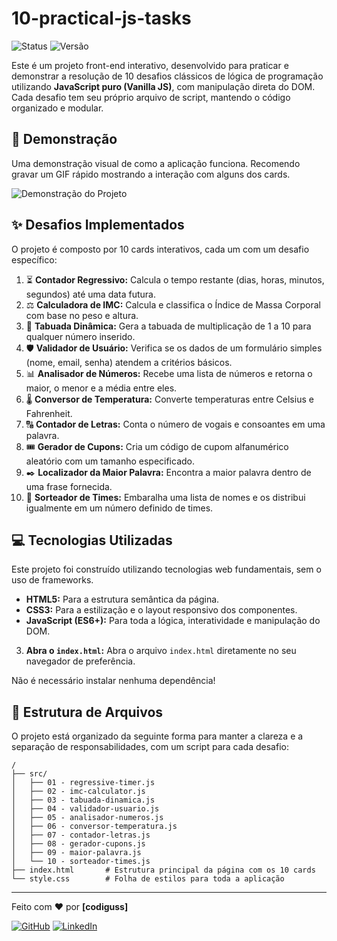 # 10-practical-js-tasks

![Status](https://img.shields.io/badge/status-concluído-brightgreen)
![Versão](https://img.shields.io/badge/versão-1.0.0-informational)

Este é um projeto front-end interativo, desenvolvido para praticar e demonstrar a resolução de 10 desafios clássicos de lógica de programação utilizando **JavaScript puro (Vanilla JS)**, com manipulação direta do DOM. Cada desafio tem seu próprio arquivo de script, mantendo o código organizado e modular.

## 🎥 Demonstração

Uma demonstração visual de como a aplicação funciona. Recomendo gravar um GIF rápido mostrando a interação com alguns dos cards.

![Demonstração do Projeto](https://user-images.githubusercontent.com/20557993/178229972-03126f55-1f60-482d-8686-e9c5625447a1.gif)

## ✨ Desafios Implementados

O projeto é composto por 10 cards interativos, cada um com um desafio específico:

1.  ⏳ **Contador Regressivo:** Calcula o tempo restante (dias, horas, minutos, segundos) até uma data futura.
2.  ⚖️ **Calculadora de IMC:** Calcula e classifica o Índice de Massa Corporal com base no peso e altura.
3.  🔢 **Tabuada Dinâmica:** Gera a tabuada de multiplicação de 1 a 10 para qualquer número inserido.
4.  🛡️ **Validador de Usuário:** Verifica se os dados de um formulário simples (nome, email, senha) atendem a critérios básicos.
5.  📊 **Analisador de Números:** Recebe uma lista de números e retorna o maior, o menor e a média entre eles.
6.  🌡️ **Conversor de Temperatura:** Converte temperaturas entre Celsius e Fahrenheit.
7.  🔠 **Contador de Letras:** Conta o número de vogais e consoantes em uma palavra.
8.  🎟️ **Gerador de Cupons:** Cria um código de cupom alfanumérico aleatório com um tamanho especificado.
9.  ✒️ **Localizador da Maior Palavra:** Encontra a maior palavra dentro de uma frase fornecida.
10. 🎲 **Sorteador de Times:** Embaralha uma lista de nomes e os distribui igualmente em um número definido de times.

## 💻 Tecnologias Utilizadas

Este projeto foi construído utilizando tecnologias web fundamentais, sem o uso de frameworks.

-   **HTML5:** Para a estrutura semântica da página.
-   **CSS3:** Para a estilização e o layout responsivo dos componentes.
-   **JavaScript (ES6+):** Para toda a lógica, interatividade e manipulação do DOM.

3.  **Abra o `index.html`:**
    Abra o arquivo `index.html` diretamente no seu navegador de preferência.

Não é necessário instalar nenhuma dependência!

## 📂 Estrutura de Arquivos

O projeto está organizado da seguinte forma para manter a clareza e a separação de responsabilidades, com um script para cada desafio:

```
/
├── src/
│   ├── 01 - regressive-timer.js
│   ├── 02 - imc-calculator.js
│   ├── 03 - tabuada-dinamica.js
│   ├── 04 - validador-usuario.js
│   ├── 05 - analisador-numeros.js
│   ├── 06 - conversor-temperatura.js
│   ├── 07 - contador-letras.js
│   ├── 08 - gerador-cupons.js
│   ├── 09 - maior-palavra.js
│   └── 10 - sorteador-times.js
├── index.html       # Estrutura principal da página com os 10 cards
└── style.css        # Folha de estilos para toda a aplicação
```

---

Feito com ❤️ por **[codiguss]**

[![GitHub](https://img.shields.io/badge/GitHub-181717?style=for-the-badge&logo=github&logoColor=white)](https://github.com/seu-usuario)
[![LinkedIn](https://img.shields.io/badge/LinkedIn-0A66C2?style=for-the-badge&logo=linkedin&logoColor=white)](https://www.linkedin.com/in/seu-perfil/)
